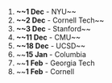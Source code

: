 1. **~~1 Dec** - NYU~~
2. **~~2 Dec** - Cornell Tech~~
3. **~~3 Dec** - Stanford~~
4. **~~11 Dec** - CMU~~
5. **~~18 Dec** - UCSD~~
6. ~~**15 Jan** - Columbia
7. ~~**1 Feb** - Georgia Tech
8. ~~**1 Feb** - Cornell